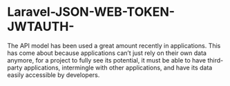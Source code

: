 # Laravel-JSON-WEB-TOKEN-JWTAUTH-
The API model has been used a great amount recently in applications. This has come about because applications can’t just rely on their own data anymore, for a project to fully see its potential, it must be able to have third-party applications, intermingle with other applications, and have its data easily accessible by developers.
